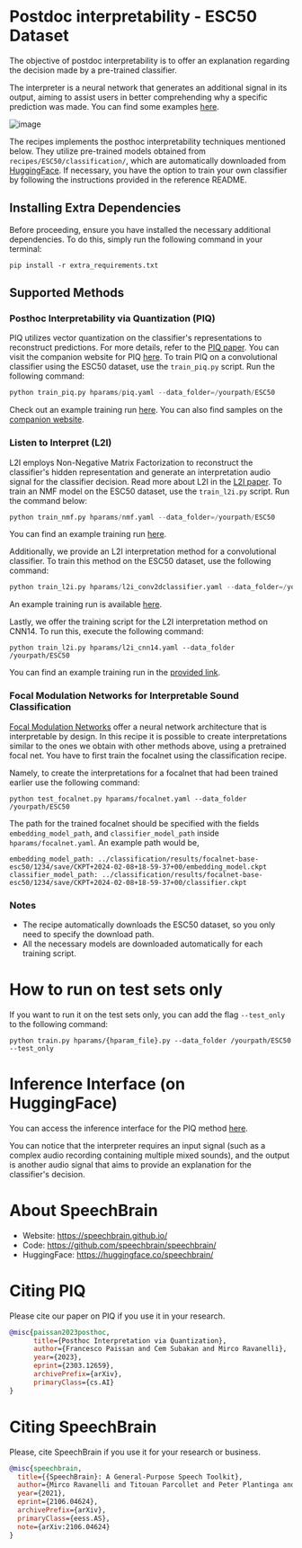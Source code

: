 # Postdoc interpretability - ESC50 Dataset

The objective of postdoc interpretability is to offer an explanation regarding the decision made by a pre-trained classifier.

The interpreter is a neural network that generates an additional signal in its output, aiming to assist users in better comprehending why a specific prediction was made. You can find some examples [here](https://piqinter.github.io/).

![image](https://github.com/ycemsubakan/speechbrain-1/assets/16886998/8199f0fb-66ee-4f5a-87ee-349695f7e982)


The recipes implements the posthoc interpretability techniques mentioned below. They utilize pre-trained models obtained from `recipes/ESC50/classification/`, which are automatically downloaded from [HuggingFace](https://huggingface.co/speechbrain/asr-wav2vec2-librispeech). If necessary, you have the option to train your own classifier by following the instructions provided in the reference README.

## Installing Extra Dependencies

Before proceeding, ensure you have installed the necessary additional dependencies. To do this, simply run the following command in your terminal:

```
pip install -r extra_requirements.txt
```

## Supported Methods

### Posthoc Interpretability via Quantization (PIQ)

PIQ utilizes vector quantization on the classifier's representations to reconstruct predictions. For more details, refer to the [PIQ paper](https://arxiv.org/abs/2303.12659). You can visit the companion website for PIQ [here](https://piqinter.github.io/). To train PIQ on a convolutional classifier using the ESC50 dataset, use the `train_piq.py` script. Run the following command:

```python
python train_piq.py hparams/piq.yaml --data_folder=/yourpath/ESC50
```

Check out an example training run [here](https://www.dropbox.com/sh/v1x5ks9t67ftysp/AABo494rDElHTiTpKR_6PP_ua?dl=0). You can also find samples on the [companion website](https://piqinter.github.io/).

### Listen to Interpret (L2I)

L2I employs Non-Negative Matrix Factorization to reconstruct the classifier's hidden representation and generate an interpretation audio signal for the classifier decision. Read more about L2I in the [L2I paper](https://arxiv.org/abs/2202.11479v2). To train an NMF model on the ESC50 dataset, use the `train_l2i.py` script. Run the command below:


```python
python train_nmf.py hparams/nmf.yaml --data_folder=/yourpath/ESC50
```

You can find an example training run [here](https://www.dropbox.com/sh/01exv8dt3k6l1kk/AADuKmikAPwMw5wlulojd5Ira?dl=0).

Additionally, we provide an L2I interpretation method for a convolutional classifier. To train this method on the ESC50 dataset, use the following command:

```python
python train_l2i.py hparams/l2i_conv2dclassifier.yaml --data_folder=/yourpath/ESC50
```

An example training run is available [here](https://www.dropbox.com/sh/gcpk9jye9ka08n0/AAB-m10r1YEH0rJdUMrCwizUa?dl=0).

Lastly, we offer the training script for the L2I interpretation method on CNN14. To run this, execute the following command:

```shell
python train_l2i.py hparams/l2i_cnn14.yaml --data_folder /yourpath/ESC50
```

You can find an example training run in the [provided link](https://www.dropbox.com/sh/cli2gm8nb4bthow/AAAKnzU0c80s_Rm7wx4i_Orza?dl=0).


### Focal Modulation Networks for Interpretable Sound Classification

[Focal Modulation Networks](https://arxiv.org/pdf/2203.11926.pdf) offer a neural network architecture that is interpretable by design. In this recipe it is possible to create interpretations similar to the ones we obtain with other methods above, using a pretrained focal net. You have to first train the focalnet using the classification recipe.

Namely, to create the interpretations for a focalnet that had been trained earlier use the following command:

```shell
python test_focalnet.py hparams/focalnet.yaml --data_folder /yourpath/ESC50
```
The path for the trained focalnet should be specified with the fields `embedding_model_path`, and `classifier_model_path` inside `hparams/focalnet.yaml`. An example path would be,

```
embedding_model_path: ../classification/results/focalnet-base-esc50/1234/save/CKPT+2024-02-08+18-59-37+00/embedding_model.ckpt
classifier_model_path: ../classification/results/focalnet-base-esc50/1234/save/CKPT+2024-02-08+18-59-37+00/classifier.ckpt
```

### Notes

- The recipe automatically downloads the ESC50 dataset, so you only need to specify the download path.
- All the necessary models are downloaded automatically for each training script.

# How to run on test sets only
If you want to run it on the test sets only, you can add the flag `--test_only` to the following command:
```shell
python train.py hparams/{hparam_file}.py --data_folder /yourpath/ESC50 --test_only
```

# Inference Interface (on HuggingFace)
You can access the inference interface for the PIQ method [here](https://huggingface.co/speechbrain/PIQ-ESC50/).

You can notice that the interpreter requires an input signal (such as a complex audio recording containing multiple mixed sounds), and the output is another audio signal that aims to provide an explanation for the classifier's decision.


# **About SpeechBrain**
- Website: https://speechbrain.github.io/
- Code: https://github.com/speechbrain/speechbrain/
- HuggingFace: https://huggingface.co/speechbrain/

# **Citing PIQ**
Please cite our paper on PIQ if you use it in your research.

```bibtex
@misc{paissan2023posthoc,
      title={Posthoc Interpretation via Quantization},
      author={Francesco Paissan and Cem Subakan and Mirco Ravanelli},
      year={2023},
      eprint={2303.12659},
      archivePrefix={arXiv},
      primaryClass={cs.AI}
}
```

# **Citing SpeechBrain**
Please, cite SpeechBrain if you use it for your research or business.

```bibtex
@misc{speechbrain,
  title={{SpeechBrain}: A General-Purpose Speech Toolkit},
  author={Mirco Ravanelli and Titouan Parcollet and Peter Plantinga and Aku Rouhe and Samuele Cornell and Loren Lugosch and Cem Subakan and Nauman Dawalatabad and Abdelwahab Heba and Jianyuan Zhong and Ju-Chieh Chou and Sung-Lin Yeh and Szu-Wei Fu and Chien-Feng Liao and Elena Rastorgueva and François Grondin and William Aris and Hwidong Na and Yan Gao and Renato De Mori and Yoshua Bengio},
  year={2021},
  eprint={2106.04624},
  archivePrefix={arXiv},
  primaryClass={eess.AS},
  note={arXiv:2106.04624}
}
```

